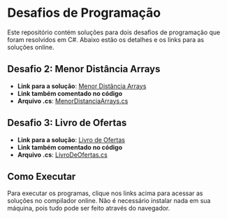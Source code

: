 # Desafios de Programação

Este repositório contém soluções para dois desafios de programação que foram resolvidos em C#. Abaixo estão os detalhes e os links para as soluções online.

## Desafio 2: Menor Distância Arrays

- **Link para a solução**: [Menor Distância Arrays](https://www.programiz.com/online-compiler/18tYqRgKlDXru)
- **Link também comentado no código**
- **Arquivo .cs**: [MenorDistanciaArrays.cs](https://github.com/Frnndzz/desafios-intelitrader/blob/main/menor-distancia-arrays/menor_distancia_array/menor_distancia_array/MenorDistanciaArrays.cs)

## Desafio 3: Livro de Ofertas

- **Link para a solução**: [Livro de Ofertas](https://www.programiz.com/online-compiler/7fkEWS1W4ylXo)
- **Link também comentado no código**
- **Arquivo .cs**: [LivroDeOfertas.cs](https://github.com/Frnndzz/desafios-intelitrader/blob/main/livro-de-ofertas/livro_de_ofertas/livro_de_ofertas/LivroDeOfertas.cs)

## Como Executar

Para executar os programas, clique nos links acima para acessar as soluções no compilador online. Não é necessário instalar nada em sua máquina, pois tudo pode ser feito através do navegador.
